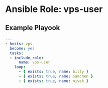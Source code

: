 # Ansible Role: vps-user

## Example Playook

```yaml
---
- hosts: vps
  become: yes
  tasks:
  - include_role:
      name: vps-user
    loop:
      - { exists: true, name: billy }
      - { exists: true, name: samchen }
      - { exists: true, name: nivek }